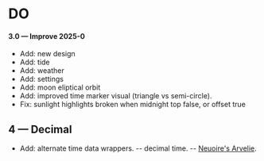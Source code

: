 # DO

#### 3.0 &mdash; Improve 2025-0

- Add: new design
- Add: tide
- Add: weather
- Add: settings
- Add: moon eliptical orbit
- Add: improved time marker visual (triangle vs semi-circle).
- Fix: sunlight highlights broken when midnight top false, or offset true

## 4 &mdash; Decimal

- Add: alternate time data wrappers.
-- decimal time.
-- [Neuoire's Arvelie](https://wiki.xxiivv.com/site/time.html).